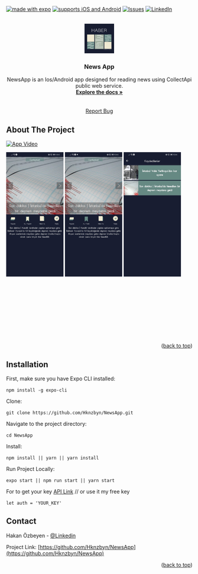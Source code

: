 <div id="top" align="center"></div>

[![made with expo](https://img.shields.io/badge/MADE%20WITH%20EXPO-000.svg?style=for-the-badge&logo=expo&labelColor=4630eb&logoWidth=20)](https://github.com/expo/expo)
[![supports iOS and Android](https://img.shields.io/badge/Platforms-Native-4630EB.svg?style=for-the-badge&logo=EXPO&labelColor=000&logoColor=fff)](https://github.com/expo/expo)
[![Issues][issues-shield]][issues-url]
[![LinkedIn][linkedin-shield]][linkedin-url]
  


<!-- PROJECT LOGO -->
<br />
<div align="center">
  <a>
    <img src="assets/news_icon.png" alt="Logo" width="80" height="80">
  </a>

  <h3 align="center">News App</h3>

  <p align="center">
    NewsApp is an Ios/Android app designed for reading news using CollectApi public web service.
    <br />
    <a href="https://github.com/Hknzbyn/NewsApp"><strong>Explore the docs »</strong></a>
    <br />
    <br />
     <br >
    <a href="https://github.com/Hknzbyn/NewsApp/issues">Report Bug</a>
    <br />
  </p>
</div>

<!-- ABOUT THE PROJECT -->
## About The Project

  [![App Video](https://img.youtube.com/vi/JnF0u_bI1Ig/hqdefault.jpg)](https://www.youtube.com/watch?v=JnF0u_bI1Ig "App Video - Click to Watch!")

<div style="white-space: nowrap;width:1200px;height:500px;overflow-y:hidden;overflow-x:auto;">

<img src='https://github.com/Hknzbyn/NewsApp/blob/main/sreenshoots/ss1.jpeg' width='155'>
<img src='https://github.com/Hknzbyn/NewsApp/blob/main/sreenshoots/ss2.jpeg' width='155'>
<img src='https://github.com/Hknzbyn/NewsApp/blob/main/sreenshoots/ss3.jpeg' width='155'>
</div>
<p align="right">(<a href="#top">back to top</a>)</p>


## Installation
First, make sure you have Expo CLI installed:
```
npm install -g expo-cli
```
Clone:
```
git clone https://github.com/Hknzbyn/NewsApp.git
```
Navigate to the project directory:
```
cd NewsApp
```
Install: 
```
npm install || yarn || yarn install
```
Run Project Locally:
```
expo start || npm run start || yarn start
```
For to get your key [API Link](https://collectapi.com/api/news/haberler-api) // or use it my free key
```
let auth = 'YOUR_KEY'
```

<!-- CONTACT -->
## Contact

Hakan Özbeyen - [@Linkedin](https://www.linkedin.com/in/hakanozbeyen) 

Project Link: [https://github.com/Hknzbyn/NewsApp](https://github.com/Hknzbyn/NewsApp)

<p align="right">(<a href="#top">back to top</a>)</p>


<!-- MARKDOWN LINKS & IMAGES -->
<!-- https://www.markdownguide.org/basic-syntax/#reference-style-links -->


[issues-shield]: https://img.shields.io/github/issues/Hknzbyn/NewsApp.svg?style=for-the-badge
[issues-url]: https://github.com/Hknzbyn/NewsApp/issues
[stars-shield]: https://img.shields.io/github/stars/Hknzbyn/NewsApp.svg?style=for-the-badge
[stars-url]: https://github.com/Hknzbyn/NewsApp/stargazers
[linkedin-shield]: https://img.shields.io/badge/-LinkedIn-black.svg?style=for-the-badge&logo=linkedin&colorB=555
[linkedin-url]: https://www.linkedin.com/in/hakanozbeyen
[product-screenshot]: images/screenshot.png
